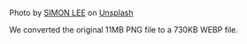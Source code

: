 Photo by [SIMON LEE](https://unsplash.com/@simonppt) on [Unsplash](https://unsplash.com/)

We converted the original 11MB PNG file to a 730KB WEBP file.
